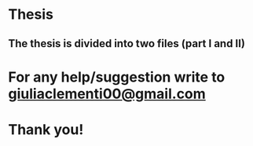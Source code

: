 # Thesis
## The thesis is divided into two files (part I and II)
#
# For any help/suggestion write to giuliaclementi00@gmail.com 
# Thank you!
